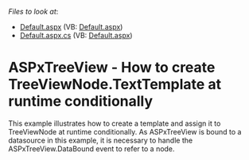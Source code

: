 <!-- default file list -->
*Files to look at*:

* [Default.aspx](./CS/WebSite/Default.aspx) (VB: [Default.aspx](./VB/WebSite/Default.aspx))
* [Default.aspx.cs](./CS/WebSite/Default.aspx.cs) (VB: [Default.aspx](./VB/WebSite/Default.aspx))
<!-- default file list end -->
# ASPxTreeView - How to create TreeViewNode.TextTemplate at runtime conditionally


<p>This example illustrates how to create a template and assign it to TreeViewNode at runtime conditionally. As ASPxTreeView is bound to a datasource in this example, it is necessary to handle the ASPxTreeView.DataBound event to refer to a node.</p>

<br/>


